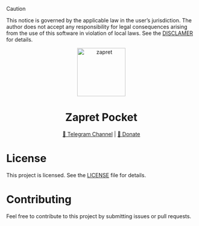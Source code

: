 > [!CAUTION]
> This notice is governed by the applicable law in the user’s jurisdiction. The author does not accept any responsibility for legal consequences arising from the use of this software in violation of local laws. See the [DISCLAMER](https://github.com/sevcator/zapret-pocket/blob/main/DISCLAMER) for details.

<p align="center">
  <img src="https://github.com/sevcator/zapret-pocket/blob/main/icon.png?raw=true"
       alt="zapret" 
       width="128" 
       height="128">
</p>

<h1 align="center">Zapret Pocket</h1>

<div align="center">
  <a href="https://t.me/sevcator/921">📢 Telegram Channel</a> | 
  <a href="https://t.me/sevcator/909">💸 Donate</a>
</div>

# License
This project is licensed. See the [LICENSE](https://github.com/sevcator/zapret-pocket/blob/main/LICENSE) file for details.

# Contributing
Feel free to contribute to this project by submitting issues or pull requests.
